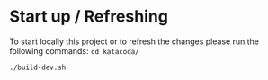 # Start up / Refreshing

To start locally this project or to refresh the changes please run the following commands:
`cd katacoda/`

`./build-dev.sh`
